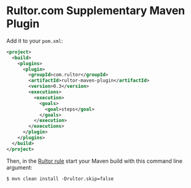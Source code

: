 # Rultor.com Supplementary Maven Plugin

Add it to your `pom.xml`:

```xml
<project>
  <build>
    <plugins>
      <plugin>
        <groupId>com.rultor</groupId>
        <artifactId>rultor-maven-plugin</artifactId>
        <version>0.3</version>
        <executions>
          <execution>
            <goals>
              <goal>steps</goal>
            </goals>
          </execution>
        </executions>
      </plugin>
    </plugins>
  </build>
</project>
```

Then, in the [Rultor rule](http://doc.rultor.com/index.html#rule)
start your Maven build with this command line argument:

```
$ mvn clean install -Drultor.skip=false
```
